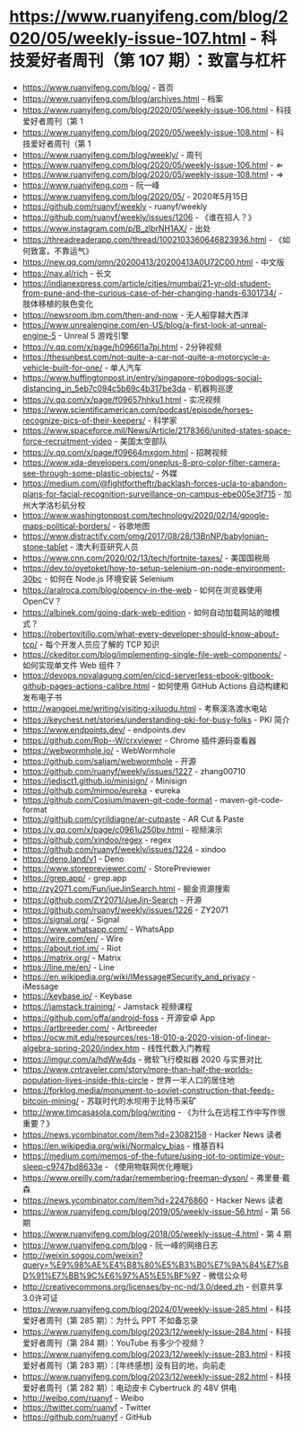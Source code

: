 # https://www.ruanyifeng.com/blog/2020/05/weekly-issue-107.html - 科技爱好者周刊（第 107 期）：致富与杠杆

- https://www.ruanyifeng.com/blog/ - 首页
- https://www.ruanyifeng.com/blog/archives.html - 档案
- https://www.ruanyifeng.com/blog/2020/05/weekly-issue-106.html - 科技爱好者周刊（第 1
- https://www.ruanyifeng.com/blog/2020/05/weekly-issue-108.html - 科技爱好者周刊（第 1
- https://www.ruanyifeng.com/blog/weekly/ - 周刊
- https://www.ruanyifeng.com/blog/2020/05/weekly-issue-106.html - ⇐
- https://www.ruanyifeng.com/blog/2020/05/weekly-issue-108.html - ⇒
- https://www.ruanyifeng.com - 阮一峰
- https://www.ruanyifeng.com/blog/2020/05/ - 2020年5月15日
- https://github.com/ruanyf/weekly - ruanyf/weekly
- https://github.com/ruanyf/weekly/issues/1206 - 《谁在招人？》
- https://www.instagram.com/p/B_zlbrNH1AX/ - 出处
- https://threadreaderapp.com/thread/1002103360646823936.html - 《如何致富，不靠运气》
- https://new.qq.com/omn/20200413/20200413A0U72C00.html - 中文版
- https://nav.al/rich - 长文
- https://indianexpress.com/article/cities/mumbai/21-yr-old-student-from-pune-and-the-curious-case-of-her-changing-hands-6301734/ - 肢体移植的肤色变化
- https://newsroom.ibm.com/then-and-now - 无人船穿越大西洋
- https://www.unrealengine.com/en-US/blog/a-first-look-at-unreal-engine-5 - Unreal 5 游戏引擎
- https://v.qq.com/x/page/h0966l1a7pi.html - 2分钟视频
- https://thesunbest.com/not-quite-a-car-not-quite-a-motorcycle-a-vehicle-built-for-one/ - 单人汽车
- https://www.huffingtonpost.in/entry/singapore-robodogs-social-distancing_in_5eb7c094c5b69c4b317be3da - 机器狗巡逻
- https://v.qq.com/x/page/f09657hhku1.html - 实况视频
- https://www.scientificamerican.com/podcast/episode/horses-recognize-pics-of-their-keepers/ - 科学家
- https://www.spaceforce.mil/News/Article/2178366/united-states-space-force-recruitment-video - 美国太空部队
- https://v.qq.com/x/page/f09664mxgom.html - 招聘视频
- https://www.xda-developers.com/oneplus-8-pro-color-filter-camera-see-through-some-plastic-objects/ - 外媒
- https://medium.com/@fightfortheftr/backlash-forces-ucla-to-abandon-plans-for-facial-recognition-surveillance-on-campus-ebe005e3f715 - 加州大学洛杉矶分校
- https://www.washingtonpost.com/technology/2020/02/14/google-maps-political-borders/ - 谷歌地图
- https://www.distractify.com/omg/2017/08/28/13BnNP/babylonian-stone-tablet - 澳大利亚研究人员
- https://www.cnn.com/2020/02/13/tech/fortnite-taxes/ - 美国国税局
- https://dev.to/oyetoket/how-to-setup-selenium-on-node-environment-30bc - 如何在 Node.js 环境安装 Selenium
- https://aralroca.com/blog/opencv-in-the-web - 如何在浏览器使用 OpenCV？
- https://albinek.com/going-dark-web-edition - 如何自动加载网站的暗模式？
- https://robertovitillo.com/what-every-developer-should-know-about-tcp/ - 每个开发人员应了解的 TCP 知识
- https://ckeditor.com/blog/implementing-single-file-web-components/ - 如何实现单文件 Web 组件？
- https://devops.novalagung.com/en/cicd-serverless-ebook-gitbook-github-pages-actions-calibre.html - 如何使用 GitHub Actions 自动构建和发布电子书
- http://wangpei.me/writing/visiting-xiluodu.html - 考察溪洛渡水电站
- https://keychest.net/stories/understanding-pki-for-busy-folks - PKI 简介
- https://www.endpoints.dev/ - endpoints.dev
- https://github.com/Rob--W/crxviewer - Chrome 插件源码查看器
- https://webwormhole.io/ - WebWormhole
- https://github.com/saljam/webwormhole - 开源
- https://github.com/ruanyf/weekly/issues/1227 - zhang00710
- https://jedisct1.github.io/minisign/ - Minisign
- https://github.com/mimoo/eureka - eureka
- https://github.com/Cosium/maven-git-code-format - maven-git-code-format
- https://github.com/cyrildiagne/ar-cutpaste - AR Cut & Paste
- https://v.qq.com/x/page/c0961u250bv.html - 视频演示
- https://github.com/xindoo/regex - regex
- https://github.com/ruanyf/weekly/issues/1224 - xindoo
- https://deno.land/v1 - Deno
- https://www.storepreviewer.com/ - StorePreviewer
- https://grep.app/ - grep.app
- http://zy2071.com/Fun/jueJinSearch.html - 掘金资源搜索
- https://github.com/ZY2071/JueJin-Search - 开源
- https://github.com/ruanyf/weekly/issues/1226 - ZY2071
- https://signal.org/ - Signal
- https://www.whatsapp.com/ - WhatsApp
- https://wire.com/en/ - Wire
- https://about.riot.im/ - Riot
- https://matrix.org/ - Matrix
- https://line.me/en/ - Line
- https://en.wikipedia.org/wiki/IMessage#Security_and_privacy - iMessage
- https://keybase.io/ - Keybase
- https://jamstack.training/ - Jamstack 视频课程
- https://github.com/offa/android-foss - 开源安卓 App
- https://artbreeder.com/ - Artbreeder
- https://ocw.mit.edu/resources/res-18-010-a-2020-vision-of-linear-algebra-spring-2020/index.htm - 线性代数入门教程
- https://imgur.com/a/hdWw4ds - 微软飞行模拟器 2020 与实景对比
- https://www.cntraveler.com/story/more-than-half-the-worlds-population-lives-inside-this-circle - 世界一半人口的居住地
- https://forklog.media/monument-to-soviet-construction-that-feeds-bitcoin-mining/ - 苏联时代的水坝用于比特币采矿
- http://www.timcasasola.com/blog/writing - 《为什么在远程工作中写作很重要？》
- https://news.ycombinator.com/item?id=23082158 - Hacker News 读者
- https://en.wikipedia.org/wiki/Normalcy_bias - 维基百科
- https://medium.com/memos-of-the-future/using-iot-to-optimize-your-sleep-c9747bd8633e - 《使用物联网优化睡眠》
- https://www.oreilly.com/radar/remembering-freeman-dyson/ - 弗里曼·戴森
- https://news.ycombinator.com/item?id=22476860 - Hacker News 读者
- https://www.ruanyifeng.com/blog/2019/05/weekly-issue-56.html - 第 56 期
- https://www.ruanyifeng.com/blog/2018/05/weekly-issue-4.html - 第 4 期
- https://www.ruanyifeng.com/blog - 阮一峰的网络日志
- http://weixin.sogou.com/weixin?query=%E9%98%AE%E4%B8%80%E5%B3%B0%E7%9A%84%E7%BD%91%E7%BB%9C%E6%97%A5%E5%BF%97 - 微信公众号
- http://creativecommons.org/licenses/by-nc-nd/3.0/deed.zh - 创意共享3.0许可证
- https://www.ruanyifeng.com/blog/2024/01/weekly-issue-285.html - 科技爱好者周刊（第 285 期）：为什么 PPT 不如备忘录
- https://www.ruanyifeng.com/blog/2023/12/weekly-issue-284.html - 科技爱好者周刊（第 284 期）：YouTube 有多少个视频？
- https://www.ruanyifeng.com/blog/2023/12/weekly-issue-283.html - 科技爱好者周刊（第 283 期）：[年终感想] 没有目的地，向前走
- https://www.ruanyifeng.com/blog/2023/12/weekly-issue-282.html - 科技爱好者周刊（第 282 期）：电动皮卡 Cybertruck 的 48V 供电
- http://weibo.com/ruanyf - Weibo
- https://twitter.com/ruanyf - Twitter
- https://github.com/ruanyf - GitHub